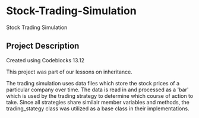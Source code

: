 # Stock-Trading-Simulation
Stock Trading Simulation 

## Project Description
Created using Codeblocks 13.12

This project was part of our lessons on inheritance.

The trading simulation uses data files which store the stock prices of a particular company over time.
The data is read in and processed as a 'bar' which is used by the trading strategy to determine which course of action to take.
Since all strategies share similair member variables and methods, the trading_stategy class was utilized as a base class in their implementations. 
